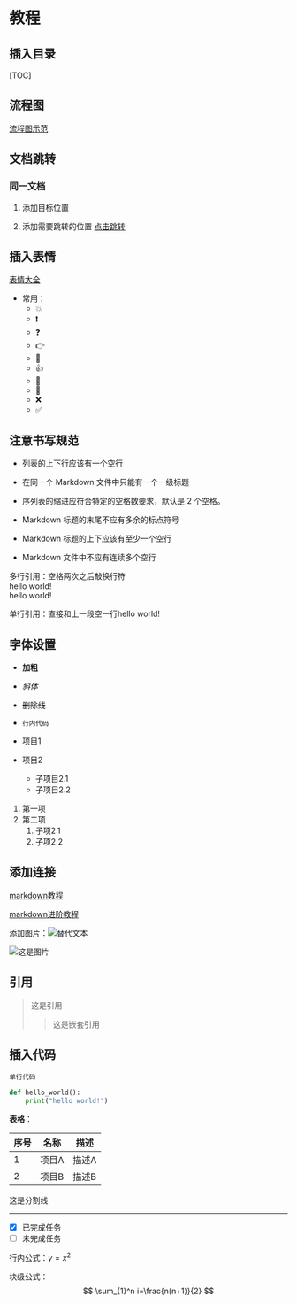 # 教程

## 插入目录

[TOC]

## 流程图

[流程图示范](https://flowchart.js.org/)

## 文档跳转

### 同一文档

1. 添加目标位置
<span id="jump"></span>

1. 添加需要跳转的位置
[点击跳转](#jump)

## 插入表情

[表情大全](https://blog.csdn.net/qq_40896997/article/details/106551767)

- 常用：
  - :boom:
  - :exclamation:
  - :question:
  - :point_right:
  - :dizzy:
  - :thumbsup:
  - :triangular_flag_on_post:
  - :herb:
  - :x:
  - :white_check_mark:
  
## 注意书写规范

- 列表的上下行应该有一个空行

- 在同一个 Markdown 文件中只能有一个一级标题

- 序列表的缩进应符合特定的空格数要求，默认是 2 个空格。

- Markdown 标题的末尾不应有多余的标点符号

- Markdown 标题的上下应该有至少一个空行

- Markdown 文件中不应有连续多个空行

多行引用：空格两次之后敲换行符  
hello world!  
hello world!

单行引用：直接和上一段空一行hello world!

## 字体设置

- **加粗**
- *斜体*
- ~~删除线~~
- `行内代码`

- 项目1
- 项目2
  - 子项目2.1
  - 子项目2.2

1. 第一项
2. 第二项
    1. 子项2.1
    2. 子项2.2

## 添加连接

[markdown教程](https://markdown.com.cn/intro.html)

[markdown进阶教程](https://www.slzxf.cn/learn/5-markdown/CH02-markdown%E8%BF%9B%E9%98%B6/index.html)

添加图片：![替代文本](图片URL)  

![这是图片](../../Pictures/20241120144020.jpg)

## 引用

>这是引用
>>这是嵌套引用

## 插入代码

`单行代码`

```python
def hello_world():
    print("hello world!")
```

**表格**：

| 序号 | 名称   | 描述       |
| ---- | ------ | ---------- |
| 1    | 项目A  | 描述A      |
| 2    | 项目B  | 描述B      |

这是分割线

---

- [x] 已完成任务
- [ ] 未完成任务

<!-- 这是一条注释 -->

行内公式：$y=x^2$

块级公式：
$$
\sum_{1}^n i=\frac{n(n+1)}{2}
$$
